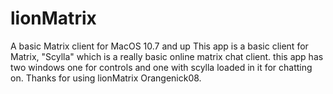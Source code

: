 # lionMatrix
A basic Matrix client for MacOS 10.7 and up 
This app is a basic client for Matrix, "Scylla" which is a really basic online matrix chat client. this app has two windows one for controls and one with scylla loaded in it for chatting on.
Thanks for using lionMatrix Orangenick08.
